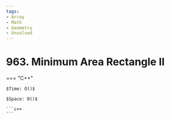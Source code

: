 ```yaml
---
tags:
- Array
- Math
- Geometry
- Unsolved
---
```



# 963. Minimum Area Rectangle II

=== "C++"

    $Time: O()$

    $Space: O()$

    ```c++
    ```